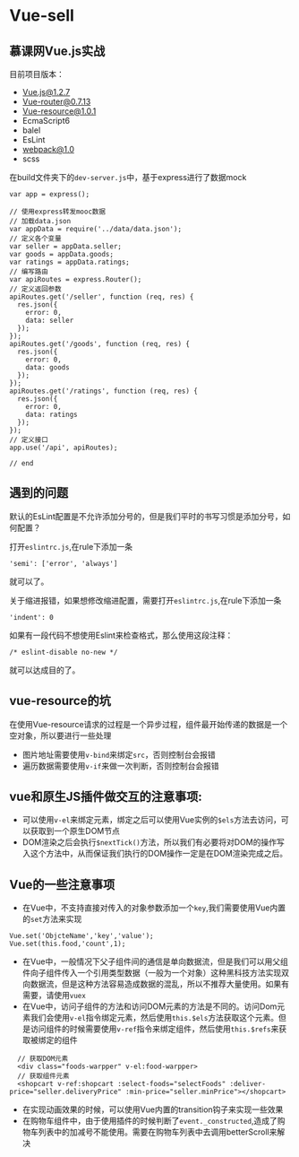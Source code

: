 # Vue-sell
## 慕课网Vue.js实战

目前项目版本：  

 - Vue.js@1.2.7
 - Vue-router@0.7.13
 - Vue-resource@1.0.1
 - EcmaScript6
 - balel
 - EsLint
 - webpack@1.0
 - scss  

在build文件夹下的`dev-server.js`中，基于express进行了数据mock  
```
var app = express();

// 使用express转发mooc数据
// 加载data.json
var appData = require('../data/data.json');
// 定义各个变量
var seller = appData.seller;
var goods = appData.goods;
var ratings = appData.ratings;
// 编写路由
var apiRoutes = express.Router();
// 定义返回参数
apiRoutes.get('/seller', function (req, res) {
  res.json({
    error: 0,
    data: seller
  });
});
apiRoutes.get('/goods', function (req, res) {
  res.json({
    error: 0,
    data: goods
  });
});
apiRoutes.get('/ratings', function (req, res) {
  res.json({
    error: 0,
    data: ratings
  });
});
// 定义接口
app.use('/api', apiRoutes);

// end
```

 ## 遇到的问题  
 默认的EsLint配置是不允许添加分号的，但是我们平时的书写习惯是添加分号，如何配置？  

 打开`eslintrc.js`,在rule下添加一条
 ```
 'semi': ['error', 'always']
 ```  
 就可以了。  

 关于缩进报错，如果想修改缩进配置，需要打开`eslintrc.js`,在rule下添加一条  
 ```
 'indent': 0
 ```  
 如果有一段代码不想使用Eslint来检查格式，那么使用这段注释：
 ```
 /* eslint-disable no-new */
 ```  
 就可以达成目的了。  

 ## vue-resource的坑
 在使用Vue-resource请求的过程是一个异步过程，组件最开始传递的数据是一个空对象，所以要进行一些处理
  - 图片地址需要使用`v-bind`来绑定`src`，否则控制台会报错
  - 遍历数据需要使用`v-if`来做一次判断，否则控制台会报错  

## vue和原生JS插件做交互的注意事项:
  - 可以使用`v-el`来绑定元素，绑定之后可以使用Vue实例的`$els`方法去访问，可以获取到一个原生DOM节点  
  - DOM渲染之后会执行`$nextTick()`方法，所以我们有必要将对DOM的操作写入这个方法中，从而保证我们执行的DOM操作一定是在DOM渲染完成之后。  

## Vue的一些注意事项
 - 在Vue中，不支持直接对传入的对象参数添加一个`key`,我们需要使用Vue内置的`set`方法来实现  
```
Vue.set('ObjcteName','key','value');
Vue.set(this.food,'count',1);
``` 
- 在Vue中，一般情况下父子组件间的通信是单向数据流，但是我们可以用父组件向子组件传入一个引用类型数据（一般为一个对象）这种黑科技方法实现双向数据流，但是这种方法容易造成数据的混乱，所以不推荐大量使用。如果有需要，请使用`vuex`  
- 在Vue中，访问子组件的方法和访问DOM元素的方法是不同的。访问Dom元素我们会使用`v-el`指令绑定元素，然后使用`this.$els`方法获取这个元素。但是访问组件的时候需要使用`v-ref`指令来绑定组件，然后使用`this.$refs`来获取被绑定的组件
```
  // 获取DOM元素
  <div class="foods-warpper" v-el:food-warpper>
  // 获取组件元素
  <shopcart v-ref:shopcart :select-foods="selectFoods" :deliver-price="seller.deliveryPrice" :min-price="seller.minPrice"></shopcart>
```
- 在实现动画效果的时候，可以使用Vue内置的transition钩子来实现一些效果  
- 在购物车组件中，由于使用插件的时候判断了`event._constructed`,造成了购物车列表中的加减号不能使用。需要在购物车列表中去调用betterScroll来解决  


